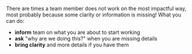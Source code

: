 There are times a team member does not work on the most impactful way, most probably because some clarity or information is missing! What you can do:

- **inform** team on what you are about to start working
- **ask** "why are we doing this?" when you are missing details
- **bring clarity** and more details if you have them
